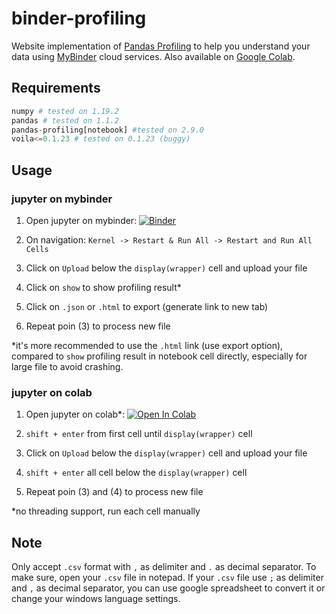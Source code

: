 # binder-profiling

Website implementation of [Pandas Profiling](https://github.com/pandas-profiling/pandas-profiling) to help you understand your data using [MyBinder](https://mybinder.org/) cloud services. Also available on [Google Colab](https://colab.research.google.com/).

## Requirements

```python
numpy # tested on 1.19.2
pandas # tested on 1.1.2
pandas-profiling[notebook] #tested on 2.9.0
voila<=0.1.23 # tested on 0.1.23 (buggy)
```

## Usage

### jupyter on mybinder

1. Open jupyter on mybinder: [![Binder](https://mybinder.org/badge_logo.svg)](https://mybinder.org/v2/gh/yasirroni/binder-profiling/master?filepath=%2Fbinder-profiling.ipynb)

2. On navigation: `Kernel -> Restart & Run All -> Restart and Run All Cells`

3. Click on `Upload` below the `display(wrapper)` cell and upload your file

4. Click on `show` to show profiling result*

5. Click on `.json` or `.html` to export (generate link to new tab)

6. Repeat poin (3) to process new file

*it's more recommended to use the `.html` link (use export option), compared to `show` profiling result in notebook cell directly, especially for large file to avoid crashing.

<!---
Voila profiling ended up not showing
-->
<!---
### voila on mybinder
1. Open voila on mybinder: [![Binder](https://mybinder.org/badge_logo.svg)](https://mybinder.org/v2/gh/yasirroni/binder-profiling/master?urlpath=%2Fvoila%2Frender%2Fbinder-profiling.ipynb)
-->

### jupyter on colab

1. Open jupyter on colab*: [![Open In Colab](https://colab.research.google.com/assets/colab-badge.svg)](https://colab.research.google.com/github/yasirroni/binder-profiling/blob/master/colab-profiling.ipynb)

2. `shift + enter` from first cell until `display(wrapper)` cell

3. Click on `Upload` below the `display(wrapper)` cell and upload your file

4. `shift + enter` all cell below the `display(wrapper)` cell

5. Repeat poin (3) and (4) to process new file

*no threading support, run each cell manually

## Note

Only accept `.csv` format with `,` as delimiter and `.` as decimal separator. To make sure, open your `.csv` file in notepad. If your `.csv` file use `;` as delimiter and `,` as decimal separator, you can use google spreadsheet to convert it or change your windows language settings.
